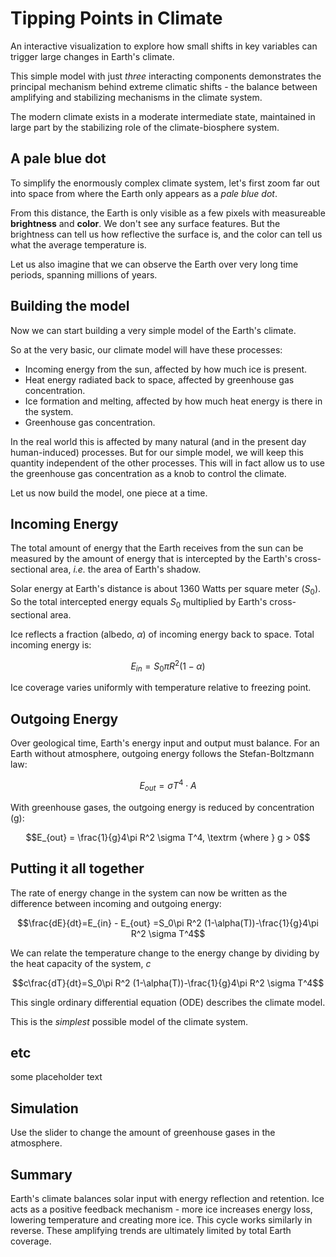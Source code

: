 # Tipping Points in Climate

An interactive visualization to explore how small shifts in key variables can trigger large changes in Earth's climate. 

This simple model with just *three* interacting components demonstrates the principal mechanism behind extreme climatic shifts - the balance between amplifying and stabilizing mechanisms in the climate system.

The modern climate exists in a moderate intermediate state, maintained in large part by the stabilizing role of the climate-biosphere system.

## A pale blue dot

To simplify the enormously complex climate system, let's first zoom far out into space from where the Earth only appears as a *pale blue dot*.

From this distance, the Earth is only visible as a few pixels with measureable **brightness** and **color**. We don't see any surface features. But the brightness can tell us how reflective the surface is, and the color can tell us what the average temperature is.

Let us also imagine that we can observe the Earth over very long time periods, spanning millions of years.


## Building the model

Now we can start building a very simple model of the Earth's climate.

So at the very basic, our climate model will have these processes:
- Incoming energy from the sun, affected by how much ice is present.
- Heat energy radiated back to space, affected by greenhouse gas concentration.
- Ice formation and melting, affected by how much heat energy is there in the system.
- Greenhouse gas concentration. 

In the real world this is affected by many natural (and in the present day human-induced) processes. But for our simple model, we will keep this quantity independent of the other processes. This will in fact allow us to use the greenhouse gas concentration as a knob to control the climate.

Let us now build the model, one piece at a time.

## Incoming Energy

The total amount of energy that the Earth receives from the sun can be measured by the amount of energy that is intercepted by the Earth's cross-sectional area, *i.e.* the area of Earth's shadow.

Solar energy at Earth's distance is about 1360 Watts per square meter ($S_0$). So the total intercepted energy equals $S_0$ multiplied by Earth's cross-sectional area. 

Ice reflects a fraction (albedo, $\alpha$) of incoming energy back to space. Total incoming energy is:

$$E_{in} = S_0\pi R^2 (1-\alpha)$$

Ice coverage varies uniformly with temperature relative to freezing point.

## Outgoing Energy

Over geological time, Earth's energy input and output must balance. For an Earth without atmosphere, outgoing energy follows the Stefan-Boltzmann law:

$$E_{out} = \sigma T^4 \cdot A $$

With greenhouse gases, the outgoing energy is reduced by concentration (g):

$$E_{out} = \frac{1}{g}4\pi R^2 \sigma T^4, \textrm {where } g > 0$$

## Putting it all together

The rate of energy change in the system can now be written as the difference between incoming and outgoing energy:

$$\frac{dE}{dt}=E_{in} - E_{out} =S_0\pi R^2 (1-\alpha(T))-\frac{1}{g}4\pi R^2 \sigma T^4$$

We can relate the temperature change to the energy change by dividing by the heat capacity of the system, $c$

$$c\frac{dT}{dt}=S_0\pi R^2 (1-\alpha(T))-\frac{1}{g}4\pi R^2 \sigma T^4$$

This single ordinary differential equation (ODE) describes the climate model. 

This is the *simplest* possible model of the climate system.

## etc
some placeholder text

## Simulation
Use the slider to change the amount of greenhouse gases in the atmosphere.

## Summary
Earth's climate balances solar input with energy reflection and retention. Ice acts as a positive feedback mechanism - more ice increases energy loss, lowering temperature and creating more ice. This cycle works similarly in reverse. These amplifying trends are ultimately limited by total Earth coverage.